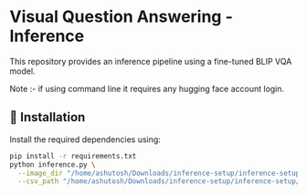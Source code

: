 # Visual Question Answering - Inference

This repository provides an inference pipeline using a fine-tuned BLIP VQA model.

Note :- if using command line it requires any hugging face account login. 

## 🔧 Installation

Install the required dependencies using:

```bash
pip install -r requirements.txt
python inference.py \
  --image_dir "/home/ashutosh/Downloads/inference-setup/inference-setup/data" \
  --csv_path "/home/ashutosh/Downloads/inference-setup/inference-setup/data/metadata.csv"
